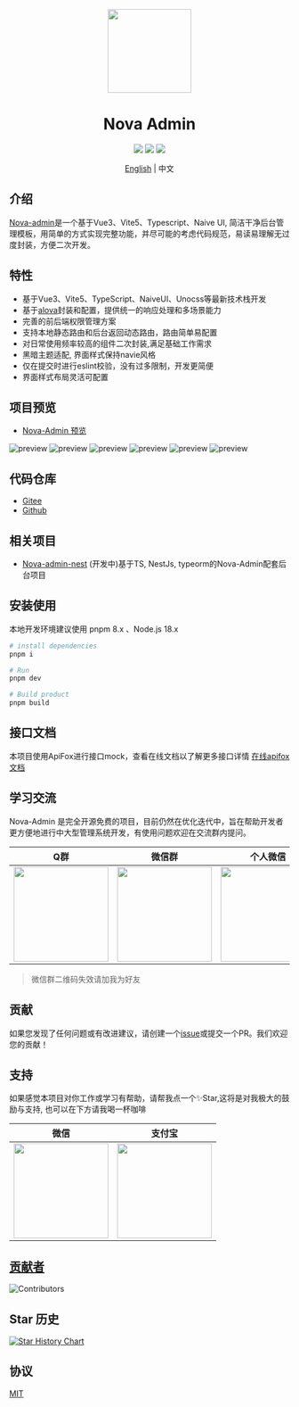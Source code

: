 <div align="center">
<img src="https://s2.loli.net/2023/10/27/WzQ4JLNV5epKh6X.png" style="width:150px"/>
    <h1>Nova Admin</h1>
</div>

<div align="center">
    <img src="https://img.shields.io/github/license/chansee97/nova-admin"/>
    <img src="https://img.shields.io/github/stars/chansee97/nova-admin"/>
    <img src="https://img.shields.io/github/forks/chansee97/nova-admin"/>
</div>

<div align='center'>

  [English](./README.md) | 中文
</div>

## 介绍

[Nova-admin](https://github.com/chansee97/nova-admin)是一个基于Vue3、Vite5、Typescript、Naive UI, 简洁干净后台管理模板，用简单的方式实现完整功能，并尽可能的考虑代码规范，易读易理解无过度封装，方便二次开发。

## 特性

- 基于Vue3、Vite5、TypeScript、NaiveUI、Unocss等最新技术栈开发
- 基于[alova](https://alova.js.org/)封装和配置，提供统一的响应处理和多场景能力
- 完善的前后端权限管理方案
- 支持本地静态路由和后台返回动态路由，路由简单易配置
- 对日常使用频率较高的组件二次封装,满足基础工作需求
- 黑暗主题适配, 界面样式保持navie风格
- 仅在提交时进行eslint校验，没有过多限制，开发更简便
- 界面样式布局灵活可配置

## 项目预览

- [Nova-Admin 预览](https://admin-nova.vercel.app/)

![preview](https://cdn.jsdelivr.net/gh/chansee97/static/nova-admin/preview-1.png)
![preview](https://cdn.jsdelivr.net/gh/chansee97/static/nova-admin/preview-2.png)
![preview](https://cdn.jsdelivr.net/gh/chansee97/static/nova-admin/preview-3.png)
![preview](https://cdn.jsdelivr.net/gh/chansee97/static/nova-admin/preview-4.png)
![preview](https://cdn.jsdelivr.net/gh/chansee97/static/nova-admin/preview-5.png)
![preview](https://cdn.jsdelivr.net/gh/chansee97/static/nova-admin/preview-6.png)

## 代码仓库

- [Gitee](https://gitee.com/chansee97/nova-admin)
- [Github](https://github.com/chansee97/nova-admin)

## 相关项目

- [Nova-admin-nest](https://github.com/chansee97/nove-admin-nest) (开发中)基于TS, NestJs, typeorm的Nova-Admin配套后台项目

## 安装使用

本地开发环境建议使用 pnpm 8.x 、Node.js 18.x

```bash
# install dependencies
pnpm i

# Run
pnpm dev

# Build product
pnpm build

```

## 接口文档

本项目使用ApiFox进行接口mock，查看在线文档以了解更多接口详情
[在线apifox文档](https://apifox.com/apidoc/shared-2b1abeb5-6e78-425e-a4ff-d7277ae83bf0)

## 学习交流

Nova-Admin 是完全开源免费的项目，目前仍然在优化迭代中，旨在帮助开发者更方便地进行中大型管理系统开发，有使用问题欢迎在交流群内提问。

| Q群 | 微信群 | 个人微信 |
| :--: |:--: |:--: |
| <img src="https://cdn.jsdelivr.net/gh/chansee97/static/nova-admin/q-group.png" width=170> | <img src="https://cdn.jsdelivr.net/gh/chansee97/static/nova-admin/wx-group.png" width=170>|<img src="https://cdn.jsdelivr.net/gh/chansee97/static/wechat.png" width=170>|

> 微信群二维码失效请加我为好友

## 贡献

如果您发现了任何问题或有改进建议，请创建一个[issue](nova-admin/issues/new)或提交一个PR。我们欢迎您的贡献！

## 支持

如果感觉本项目对你工作或学习有帮助，请帮我点一个✨Star,这将是对我极大的鼓励与支持, 也可以在下方请我喝一杯咖啡

| 微信 | 支付宝 |
| :--: |:--: |
| <img src="https://cdn.jsdelivr.net/gh/chansee97/static/sponsor-wechat.png" width=170> | <img src="https://cdn.jsdelivr.net/gh/chansee97/static/sponsor-alipay.png" width=170>|

## [贡献者](https://github.com/chansee97/nova-admin/graphs/contributors)

![Contributors](https://contrib.rocks/image?repo=chansee97/nova-admin)

## Star 历史

[![Star History Chart](https://api.star-history.com/svg?repos=chansee97/nova-admin&type=Date)](https://star-history.com/#chansee97/nova-admin&Date)

## 协议

[MIT](LICENSE)

